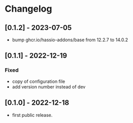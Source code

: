 <!-- https://developers.home-assistant.io/docs/add-ons/presentation#keeping-a-changelog -->

# Changelog

## [0.1.2] - 2023-07-05

- bump ghcr.io/hassio-addons/base from 12.2.7 to 14.0.2

## [0.1.1] - 2022-12-19

### Fixed

- copy of configuration file
- add version number instead of dev

## [0.1.0] - 2022-12-18

- first public release.
